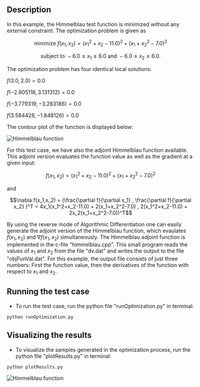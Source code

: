 ## Description

In this example, the Himmelblau test function is minimized without any external constraint. The optimization problem is given as

```math
\text{minimize  } f(x_1,x_2) = (x_1^2+x_2-11.0)^2 + (x_1+x_2^2-7.0)^2
```
```math
\text{subject to  }  -6.0 \leq x_1 \leq 6.0  \text{ and } -6.0 \leq x_2 \leq 6.0.
```
The optimization problem has four identical local solutions:

$f(3.0,2.0) = 0.0$

$f(-2.805118, 3.131312) = 0.0$

$f(-3.779319, -3.283186) = 0.0$

$f(3.584428, -1.848126) = 0.0$

The contour plot of the function is displayed below:

<img src="./himmelblau.png" alt="Himmelblau function" title="Himmelblau function">

For this test case, we have also the adjoint Himmelblau function available. This adjoint version evaluates the function value as well as the gradient at a given input:
```math
f(x_1,x_2) = (x_1^2+x_2-11.0)^2 + (x_1+x_2^2-7.0)^2
```
and
```math
\nabla f(x_1,x_2) =  (\frac{\partial f}{\partial x_1} , \frac{\partial f}{\partial x_2} )^T  =  4x_1(x_1^2+x_2-11.0) + 2(x_1+x_2^2-7.0) , 2(x_1^2+x_2-11.0) + 2x_2(x_1+x_2^2-7.0))^T
```
By using the reverse mode of Algorithmic Differentiation one can easily generate the adjoint version of the Himmelblau function, which evaulates $f(x_1,x_2)$ and $\nabla f(x_1,x_2)$ simultaneously. 
The Himmelblau adjoint function is implemented in the c-file "himmelblau.cpp". This small program reads the values of $x_1$ and $x_2$ from the file "dv.dat" and writes the output to 
the file "objFunVal.dat". For this example, the output file consists of just three numbers: First the function value, then the derivatives of the function with respect to $x_1$ and $x_2$.


## Running the test case

- To run the test case, run the python file "runOptimization.py" in terminal:

```
python runOptimization.py 
```

## Visualizing the results 

- To visualize the samples generated in the optimization process, run the python file "plotResults.py" in terminal:

```
python plotResults.py 
```

<img src="./himmelblauResults.png" alt="Himmelblau function" title="Himmelblau function">

